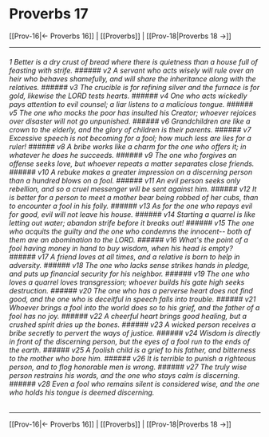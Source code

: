 # Proverbs 17

[[Prov-16|← Proverbs 16]] | [[Proverbs]] | [[Prov-18|Proverbs 18 →]]
***

###### 1 Better is a dry crust of bread where there is quietness than a house full of feasting with strife. ###### v2 A servant who acts wisely will rule over an heir who behaves shamefully, and will share the inheritance along with the relatives. ###### v3 The crucible is for refining silver and the furnace is for gold, likewise the LORD tests hearts. ###### v4 One who acts wickedly pays attention to evil counsel; a liar listens to a malicious tongue. ###### v5 The one who mocks the poor has insulted his Creator; whoever rejoices over disaster will not go unpunished. ###### v6 Grandchildren are like a crown to the elderly, and the glory of children is their parents. ###### v7 Excessive speech is not becoming for a fool; how much less are lies for a ruler! ###### v8 A bribe works like a charm for the one who offers it; in whatever he does he succeeds. ###### v9 The one who forgives an offense seeks love, but whoever repeats a matter separates close friends. ###### v10 A rebuke makes a greater impression on a discerning person than a hundred blows on a fool. ###### v11 An evil person seeks only rebellion, and so a cruel messenger will be sent against him. ###### v12 It is better for a person to meet a mother bear being robbed of her cubs, than to encounter a fool in his folly. ###### v13 As for the one who repays evil for good, evil will not leave his house. ###### v14 Starting a quarrel is like letting out water; abandon strife before it breaks out! ###### v15 The one who acquits the guilty and the one who condemns the innocent-- both of them are an abomination to the LORD. ###### v16 What's the point of a fool having money in hand to buy wisdom, when his head is empty? ###### v17 A friend loves at all times, and a relative is born to help in adversity. ###### v18 The one who lacks sense strikes hands in pledge, and puts up financial security for his neighbor. ###### v19 The one who loves a quarrel loves transgression; whoever builds his gate high seeks destruction. ###### v20 The one who has a perverse heart does not find good, and the one who is deceitful in speech falls into trouble. ###### v21 Whoever brings a fool into the world does so to his grief, and the father of a fool has no joy. ###### v22 A cheerful heart brings good healing, but a crushed spirit dries up the bones. ###### v23 A wicked person receives a bribe secretly to pervert the ways of justice. ###### v24 Wisdom is directly in front of the discerning person, but the eyes of a fool run to the ends of the earth. ###### v25 A foolish child is a grief to his father, and bitterness to the mother who bore him. ###### v26 It is terrible to punish a righteous person, and to flog honorable men is wrong. ###### v27 The truly wise person restrains his words, and the one who stays calm is discerning. ###### v28 Even a fool who remains silent is considered wise, and the one who holds his tongue is deemed discerning.

***
[[Prov-16|← Proverbs 16]] | [[Proverbs]] | [[Prov-18|Proverbs 18 →]]

